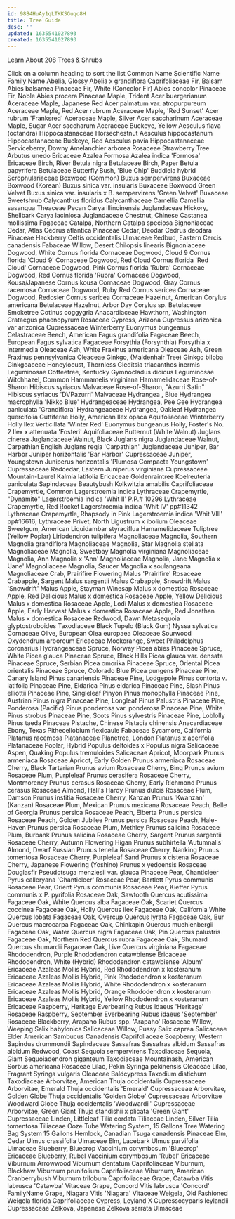 ```yaml
---
id: 98B4HuAy1qLTKKSGuqo8H
title: Tree Guide
desc: ''
updated: 1635541027893
created: 1635541027893
---
```



Learn About 208 Trees & Shrubs

Click on a column heading to sort the list
 													Common Name 																Scientific Name 																Family Name 								Abelia, Glossy	Abelia x grandiflora	Caprifoliaceae	Fir, Balsam	Abies balsamea	Pinaceae	Fir, White  (Concolor Fir)	Abies concolor	Pinaceae	Fir, Noble	Abies procera	Pinaceae	Maple, Trident	Acer buergerianum	Aceraceae	Maple, Japanese Red	Acer palmatum var. atropurpureum	Aceraceae	Maple, Red	Acer rubrum	Aceraceae	Maple, 'Red Sunset'	Acer rubrum 'Franksred'	Aceraceae	Maple, Silver	Acer saccharinum	Aceraceae	Maple, Sugar	Acer saccharum	Aceraceae	Buckeye, Yellow	Aesculus flava (octandra)	Hippocastanaceae	Horsechestnut	Aesculus hippocastanum	Hippocastanaceae	Buckeye, Red	Aesculus pavia	Hippocastanaceae	Serviceberry, Downy	Amelanchier arborea	Rosaceae	Strawberry Tree	Arbutus unedo	Ericaceae	Azalea Formosa	Azalea  indica 'Formosa'	Ericaceae	Birch, River	Betula nigra	Betulaceae	Birch, Paper	Betula papyrifera	Betulaceae	Butterfly Bush,  'Blue Chip'	Buddleia hybrid	Scrophulariaceae	Boxwood (Common)	Buxus sempervirens	Buxaceae	Boxwood (Korean)	Buxus sinica var. insularis	Buxaceae	Boxwood Green Velvet	Buxus sinica var. insularis x B. sempervirens 'Green Velvet'	Buxaceae	Sweetshrub	Calycanthus floridus	Calycanthaceae	Camellia	Camellia sasanqua	Theaceae	Pecan	Carya illinoinensis	Juglandaceae	Hickory, Shellbark	Carya laciniosa	Juglandaceae	Chestnut, Chinese	Castanea mollissima	Fagaceae	Catalpa, Northern	Catalpa speciosa	Bignoniaceae	Cedar, Atlas	Cedrus atlantica	Pinaceae	Cedar, Deodar	Cedrus deodara	Pinaceae	Hackberry	Celtis occidentalis	Ulmaceae	Redbud, Eastern	Cercis canadensis	Fabaceae	Willow, Desert	Chilopsis linearis	Bignoniaceae	Dogwood, White	Cornus florida	Cornaceae	Dogwood, Cloud 9	Cornus florida 'Cloud 9'	Cornaceae	Dogwood, Red Cloud	Cornus florida 'Red Cloud'	Cornaceae	Dogwood, Pink	Cornus florida 'Rubra'	Cornaceae	Dogwood, Red	Cornus florida 'Rubra'	Cornaceae	Dogwood, Kousa/Japanese	Cornus kousa	Cornaceae	Dogwood, Gray	Cornus racemosa	Cornaceae	Dogwood, Ruby Red	Cornus sericea	Cornaceae	Dogwood, Redosier	Cornus sericea	Cornaceae	Hazelnut, American	Corylus americana	Betulaceae	Hazelnut, Arbor Day	Corylus sp.	Betulaceae	Smoketree	Cotinus coggygria	Anacardiaceae	Hawthorn, Washington	Crataegus phaenopyrum	Rosaceae	Cypress, Arizona	Cupressus arizonica var arizonica	Cupressaceae	Winterberry	Euonymus bungeanus	Celastraceae	Beech, American	Fagus grandifolia	Fagaceae	Beech, European	Fagus sylvatica	Fagaceae	Forsythia (Forsynthia)	Forsythia x intermedia	Oleaceae	Ash, White	Fraxinus americana	Oleaceae	Ash, Green	Fraxinus pennsylvanica	Oleaceae	Ginkgo, (Maidenhair Tree)	Ginkgo biloba	Ginkgoaceae	Honeylocust, Thornless	Gleditsia triacanthos inermis	Leguminosae	Coffeetree, Kentucky	Gymnocladus dioicus	Leguminosae	Witchhazel, Common	Hammamelis virginiana	Hamamelidaceae	Rose-of-Sharon	Hibiscus syriacus	Malvaceae	Rose-of-Sharon, "Azurri Satin"	Hibiscus syriacus 'DVPazurri'	Malvaceae	Hydrangea , Blue	Hydrangea macrophylla 'Nikko Blue'	Hydrangeaceae	Hydrangea, Pee Gee	Hydrangea paniculata 'Grandiflora'	Hydrangeaceae	Hydrangea, Oakleaf	Hydrangea quercifolia	Guttiferae	Holly, American	Ilex opaca	Aquifoliaceae	Winterberry Holly	Ilex Verticillata 'Winter Red'	Euonymus bungeanus	Holly, Foster's No. 2	Ilex x attenuata 'Fosteri'	Aquifoliaceae	Butternut (White Walnut)	Juglans cinerea	Juglandaceae	Walnut, Black	Juglans nigra	Juglandaceae	Walnut, Carpathian English	Juglans regia 'Carpathian'	Juglandaceae	Juniper, Bar Harbor	Juniper horizontalis 'Bar Harbor'	Cupressaceae	Juniper, Youngstown	Juniperus horizontalis 'Plumosa Compacta Youngstown'	Cupressaceae	Redcedar, Eastern	Juniperus virginiana	Cupressaceae	Mountain-Laurel	Kalmia latifolia	Ericaceae	Goldenraintree	Koelreuteria paniculata	Sapindaceae	Beautybush	Kolkwitzia amabilis	Caprifoliaceae	Crapemyrtle, Common	Lagerstroemia indica	Lythraceae	Crapemyrtle, "Dynamite"	Lagerstroemia indica 'Whit II' P.P.# 10296	Lythraceae	Crapemyrtle, Red Rocket	Lagerstroemia indica 'Whit IV' pp#11342	Lythraceae	Crapemyrtle, Rhapsody in Pink	Lagerstroemia indica 'Whit VIII' pp#16616;	Lythraceae	Privet, North	Ligustrum x ibolium	Oleaceae	Sweetgum, American	Liquidambar styraciflua	Hamamelidaceae	Tuliptree (Yellow Poplar)	Liriodendron tulipifera	Magnoliaceae	Magnolia, Southern	Magnolia grandiflora	Magnoliaceae	Magnolia, Star	Magnolia stellata	Magnoliaceae	Magnolia, Sweetbay	Magnolia virginiana	Magnoliaceae	Magnolia, Ann	Magnolia x 'Ann'	Magnoliaceae	Magnolia, Jane	Magnolia x 'Jane'	Magnoliaceae	Magnolia, Saucer	Magnolia x soulangeana	Magnoliaceae	Crab, Prairifire Flowering	Malus 'Prairifire'	Rosaceae	Crabapple, Sargent	Malus sargentii	Malus	Crabapple, Snowdrift	Malus 'Snowdrift'	Malus	Apple, Stayman Winesap	Malus x domestica	Rosaceae	Apple, Red Delicious	Malus x domestica	Rosaceae	Apple, Yellow Delicious	Malus x domestica	Rosaceae	Apple, Lodi	Malus x domestica	Rosaceae	Apple, Early Harvest	Malus x domestica	Rosaceae	Apple, Red Jonathan	Malus x domestica	Rosaceae	Redwood, Dawn	Metasequoia glyptostroboides	Taxodiaceae	Black Tupelo (Black Gum)	Nyssa sylvatica	Cornaceae	Olive, European	Olea europaea	Oleaceae	Sourwood	Oxydendrum arboreum	Ericaceae	Mockorange, Sweet	Philadelphus coronarius	Hydrangeaceae	Spruce, Norway	Picea abies	Pinaceae	Spruce, White	Picea glauca	Pinaceae	Spruce, Black Hills	Picea glauca var. densata	Pinaceae	Spruce, Serbian	Picea omorika	Pinaceae	Spruce, Oriental	Picea orientalis	Pinaceae	Spruce, Colorado Blue	Picea pungens	Pinaceae	Pine, Canary Island	Pinus canariensis	Pinaceae	Pine, Lodgepole	Pinus contorta v. latifolia	Pinaceae	Pine, Eldarica	Pinus eldarica	Pinaceae	Pine, Slash	Pinus elliottii	Pinaceae	Pine, Singleleaf Pinyon	Pinus monophylla	Pinaceae	Pine, Austrian	Pinus nigra	Pinaceae	Pine, Longleaf	Pinus Palustris	Pinaceae	Pine, Ponderosa (Pacific)	Pinus ponderosa var. ponderosa	Pinaceae	Pine, White	Pinus strobus	Pinaceae	Pine, Scots	Pinus sylvestris	Pinaceae	Pine, Loblolly	Pinus taeda	Pinaceae	Pistache, Chinese	Pistacia chinensis	Anacardiaceae	Ebony, Texas	Pithecellobium flexicaule	Fabaceae	Sycamore, California	Platanus racemosa	Platanaceae	Planetree, London	Platanus x acerifolia	Platanaceae	Poplar, Hybrid	Populus deltoides x Populus nigra	Salicaceae	Aspen, Quaking	Populus tremuloides	Salicaceae	Apricot, Moorpark	Prunus armeniaca	Rosaceae	Apricot, Early Golden	Prunus armeniaca	Rosaceae	Cherry, Black Tartarian	Prunus avium	Rosaceae	Cherry, Bing	Prunus avium	Rosaceae	Plum, Purpleleaf	Prunus cerasifera	Rosaceae	Cherry, Montmorency	Prunus cerasus	Rosaceae	Cherry, Early Richmond	Prunus cerasus	Rosaceae	Almond, Hall's Hardy	Prunus dulcis	Rosaceae	Plum, Damson	Prunus institia	Rosaceae	Cherry, Kanzan	Prunus 'Kwanzan' (Kanzan)	Rosaceae	Plum, Mexican	Prunus mexicana	Rosaceae	Peach, Belle of Georgia	Prunus persica	Rosaceae	Peach, Elberta	Prunus persica	Rosaceae	Peach, Golden Jubilee	Prunus persica	Rosaceae	Peach, Hale-Haven	Prunus persica	Rosaceae	Plum, Methley	Prunus salicina	Rosaceae	Plum, Burbank	Prunus salicina	Rosaceae	Cherry, Sargent	Prunus sargentii	Rosaceae	Cherry, Autumn Flowering Higan	Prunus subhirtella 'Autumnalis'		Almond, Dwarf Russian	Prunus tenella	Rosaceae	Cherry, Nanking	Prunus tomentosa	Rosaceae	Cherry, Purpleleaf Sand	Prunus x cistena	Rosaceae	Cherry, Japanese Flowering (Yoshino)	Prunus x yedoensis	Rosaceae	Douglasfir	Pseudotsuga menziesii var. glauca	Pinaceae	Pear, Chanticleer	Pyrus calleryana 'Chanticleer'	Rosaceae	Pear, Bartlett	Pyrus communis	Rosaceae	Pear, Orient	Pyrus communis	Rosaceae	Pear, Kieffer	Pyrus communis x P. pyrifolia	Rosaceae	Oak, Sawtooth	Quercus acutissima	Fagaceae	Oak, White	Quercus alba	Fagaceae	Oak, Scarlet	Quercus coccinea	Fagaceae	Oak, Holly	Quercus ilex	Fagaceae	Oak, California White	Quercus lobata	Fagaceae	Oak, Overcup	Quercus lyrata	Fagaceae	Oak, Bur	Quercus macrocarpa	Fagaceae	Oak, Chinkapin	Quercus muehlenbergii	Fagaceae	Oak, Water	Quercus nigra	Fagaceae	Oak, Pin	Quercus palustris	Fagaceae	Oak, Northern Red	Quercus rubra	Fagaceae	Oak, Shumard	Quercus shumardii	Fagaceae	Oak, Live	Quercus virginiana	Fagaceae	Rhododendron, Purple	Rhododendron catawbiense	Ericaceae	Rhododendron, White (Hybrid)	Rhododendron catawbiense 'Album'	Ericaceae	Azaleas Mollis Hybrid, Red	Rhododendron x kosteranum	Ericaceae	Azaleas Mollis Hybrid, Pink	Rhododendron x kosteranum	Ericaceae	Azaleas Mollis Hybrid, White	Rhododendron x kosteranum	Ericaceae	Azaleas Mollis Hybrid, Orange	Rhododendron x kosteranum	Ericaceae	Azaleas Mollis Hybrid, Yellow	Rhododendron x kosteranum	Ericaceae	Raspberry, Heritage Everbearing	Rubus idaeus 'Heritage'	Rosaceae	Raspberry, September Everbearing	Rubus idaeus 'September'	Rosaceae	Blackberry, Arapaho	Rubus spp. 'Arapaho'	Rosaceae	Willow, Weeping	Salix babylonica	Salicaceae	Willow, Pussy	Salix caprea	Salicaceae	Elder American	Sambucus Canadensis	Caprifoliaceae	Soapberry, Western	Sapindus drummondii	Sapindaceae	Sassafras	Sassafras albidum	Sassafras albidum	Redwood, Coast	Sequoia sempervirens	Taxodiaceae	Sequoia, Giant	Sequoiadendron giganteum	Taxodiaceae	Mountainash, American	Sorbus americana	Rosaceae	Lilac, Pekin	Syringa pekinensis	Oleaceae	Lilac, Fragrant	Syringa vulgaris	Oleaceae	Baldcypress	Taxodium distichum	Taxodiaceae	Arborvitae, American	Thuja occidentalis	Cupressaceae	Arborvitae, Emerald	Thuja occidentalis 'Emerald'	Cupressaceae	Arborvitae, Golden Globe	Thuja occidentalis 'Golden Globe'	Cupressaceae	Arborvitae Woodward Globe	Thuja occidentalis 'Woodwardii'	Cupressaceae	Arborvitae, Green Giant	Thuja standishii x plicata 'Green Giant'	Cupressaceae	Linden, Littleleaf	Tilia cordata	Tiliaceae	Linden, Silver	Tilia tomentosa	Tiliaceae	Ooze Tube Watering System, 15 Gallons	Tree Watering Bag System	15 Gallons	Hemlock, Canadian	Tsuga canadensis	Pinaceae	Elm, Cedar	Ulmus crassifolia	Ulmaceae	Elm, Lacebark	Ulmus parvifolia	Ulmaceae	Blueberry, Bluecrop	Vaccinium corymbosum 'Bluecrop'	Ericaceae	Blueberry, Rubel	Vaccinium corymbosum 'Rubel'	Ericaceae	Viburnum Arrowwood	Viburnum dentatum	Caprifoliaceae	Viburnum, Blackhaw	Viburnum prunifolium	Caprifoliaceae	Viburnum, American Cranberrybush	Viburnum trilobum	Caprifoliaceae	Grape, Catawba	Vitis labrusca 'Catawba'	Vitaceae	Grape, Concord	Vitis labrusca 'Concord'	FamilyName	Grape, Niagara	Vitis 'Niagara'	Vitaceae	Weigela, Old Fashioned	Weigela florida	Caprifoliaceae	Cypress, Leyland	X Cupressocyparis leylandii	Cupressaceae	Zelkova, Japanese	Zelkova serrata	Ulmaceae
